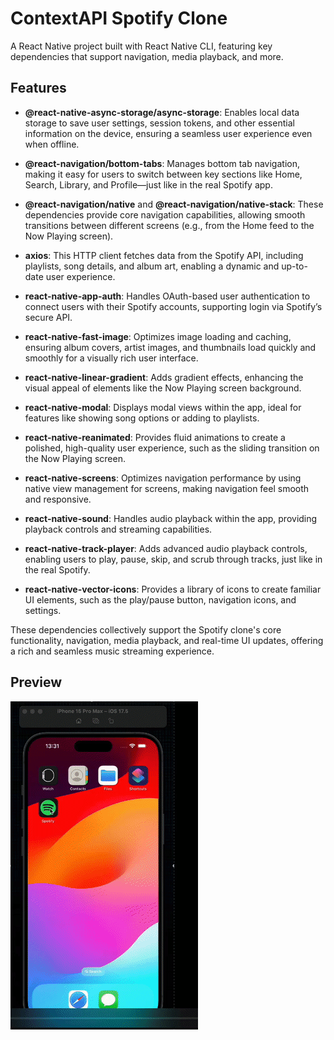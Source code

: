 # ContextAPI Spotify Clone

A React Native project built with React Native CLI, featuring key dependencies that support navigation, media playback, and more.

## Features

- **@react-native-async-storage/async-storage**: Enables local data storage to save user settings, session tokens, and other essential information on the device, ensuring a seamless user experience even when offline.

- **@react-navigation/bottom-tabs**: Manages bottom tab navigation, making it easy for users to switch between key sections like Home, Search, Library, and Profile—just like in the real Spotify app.

- **@react-navigation/native** and **@react-navigation/native-stack**: These dependencies provide core navigation capabilities, allowing smooth transitions between different screens (e.g., from the Home feed to the Now Playing screen).

- **axios**: This HTTP client fetches data from the Spotify API, including playlists, song details, and album art, enabling a dynamic and up-to-date user experience.

- **react-native-app-auth**: Handles OAuth-based user authentication to connect users with their Spotify accounts, supporting login via Spotify’s secure API.

- **react-native-fast-image**: Optimizes image loading and caching, ensuring album covers, artist images, and thumbnails load quickly and smoothly for a visually rich user interface.

- **react-native-linear-gradient**: Adds gradient effects, enhancing the visual appeal of elements like the Now Playing screen background.

- **react-native-modal**: Displays modal views within the app, ideal for features like showing song options or adding to playlists.

- **react-native-reanimated**: Provides fluid animations to create a polished, high-quality user experience, such as the sliding transition on the Now Playing screen.

- **react-native-screens**: Optimizes navigation performance by using native view management for screens, making navigation feel smooth and responsive.

- **react-native-sound**: Handles audio playback within the app, providing playback controls and streaming capabilities.

- **react-native-track-player**: Adds advanced audio playback controls, enabling users to play, pause, skip, and scrub through tracks, just like in the real Spotify.

- **react-native-vector-icons**: Provides a library of icons to create familiar UI elements, such as the play/pause button, navigation icons, and settings.

These dependencies collectively support the Spotify clone's core functionality, navigation, media playback, and real-time UI updates, offering a rich and seamless music streaming experience.

## Preview

![Spotify Clone Preview](image.gif)
